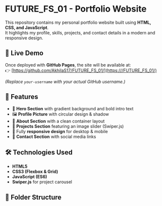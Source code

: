 # FUTURE_FS_01 - Portfolio Website

This repository contains my personal portfolio website built using **HTML, CSS, and JavaScript**.  
It highlights my profile, skills, projects, and contact details in a modern and responsive design.  

## 🚀 Live Demo
Once deployed with **GitHub Pages**, the site will be available at:  
👉 [https://github.com/AkhilaS17/FUTURE_FS_01/](https:///FUTURE_FS_01/)

*(Replace `your-username` with your actual GitHub username.)*

## 📌 Features
- 🎨 **Hero Section** with gradient background and bold intro text  
- 🖼️ **Profile Picture** with circular design & shadow  
- 📖 **About Section** with a clean container layout  
- 📂 **Projects Section** featuring an image slider (Swiper.js)  
- 📱 Fully **responsive design** for desktop & mobile  
- 📧 **Contact Section** with social media links  

## 🛠️ Technologies Used
- **HTML5**  
- **CSS3 (Flexbox & Grid)**  
- **JavaScript (ES6)**  
- **Swiper.js** for project carousel  

## 📂 Folder Structure
